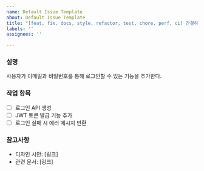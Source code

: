 ```yaml
---
name: Default Issue Template
about: Default Issue Template
title: "[feat, fix, docs, style, refactor, test, chore, perf, ci] 간결하고 명확한 설명"
labels: ''
assignees: ''

---
```


### 설명
사용자가 이메일과 비밀번호를 통해 로그인할 수 있는 기능을 추가한다.

### 작업 항목
- [ ] 로그인 API 생성
- [ ] JWT 토큰 발급 기능 추가
- [ ] 로그인 실패 시 에러 메시지 반환

### 참고사항
- 디자인 시안: [링크]
- 관련 문서: [링크]
